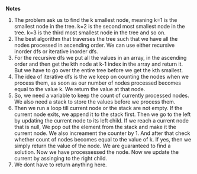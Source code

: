 **Notes** 

1. The problem ask us to find the k smallest node, meaning k=1 is the smallest node in the tree. k=2 is the second most smallest node in the tree. k=3 is the third most smallest node in the tree and so on.
2. The best algorithm that traverses the tree such that we have all the nodes processed in ascending order. We can use either recursive inorder dfs or iterative inorder dfs.
3. For the recursive dfs we put all the values in an array, in the ascending order and then get the kth node at k-1 index in the array and return it. But we have to go over the entire tree before we get the kth smallest.
4. The idea of iterative dfs is the we keep on counting the nodes when we process them, as soon as our number of nodes processed becomes equal to the value k. We return the value at that node.
5. So, we need a variable to keep the count of currently processed nodes. We also need a stack to store the values before we process them.
6. Then we run a loop till current node or the stack are not empty. If the current node exits, we append it to the stack first. Then we go to the left by updating the current node to its left child. If we reach a current node that is null, We pop out the element from the stack and make it the current node. We also increament the counter by 1. And after that check whether count of nodes becomes equal to the value of k. If yes, then we simply return the value of the node. We are guaranteed to find a solution. Now we have processessed the node. Now we update the current by assinging to the right child.
7. We dont have to return anything here.
